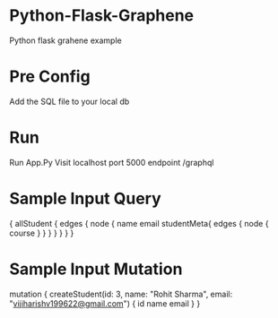 # Python-Flask-Graphene
Python flask grahene example

# Pre Config
  Add the SQL file to your local db
# Run
  Run App.Py
  Visit localhost port 5000 endpoint /graphql 
# Sample Input Query
{
  allStudent {
    edges {
      node {
        name
        email
        studentMeta{
          edges {
            node {
              course
            }
          }
        }
      }
    }
  }
}

# Sample Input Mutation
mutation {
  createStudent(id: 3, name: "Rohit Sharma", email: "vijiharishv199622@gmail.com") {
    id
    name
    email
  }
}



